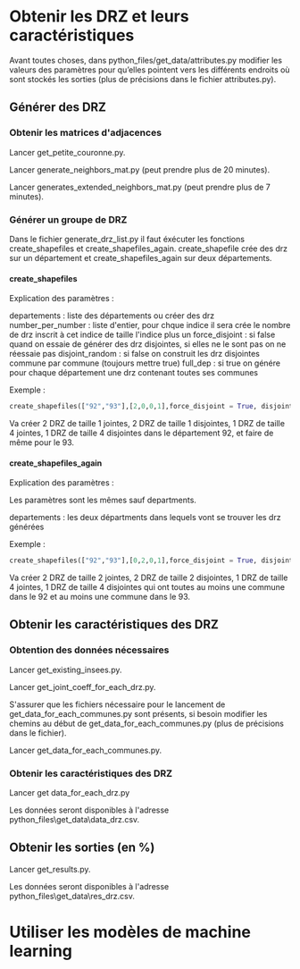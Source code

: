 # Obtenir les DRZ et leurs caractéristiques

Avant toutes choses, dans python_files/get_data/attributes.py modifier les valeurs des paramètres pour qu’elles pointent vers les différents endroits où sont stockés les sorties (plus de précisions dans le fichier attributes.py).

## Générer des DRZ

### Obtenir les matrices d'adjacences

Lancer get_petite_couronne.py.

Lancer generate_neighbors_mat.py (peut prendre plus de 20 minutes).

Lancer generates_extended_neighbors_mat.py (peut prendre plus de 7 minutes).

### Générer un groupe de DRZ

Dans le fichier generate_drz_list.py il faut éxécuter les fonctions create_shapefiles et create_shapefiles_again.
create_shapefile crée des drz sur un département et create_shapefiles_again sur deux départements.

#### create_shapefiles

Explication des paramètres :

departements : liste des départements ou créer des drz
number_per_number : liste d'entier, pour chque indice il sera crée le nombre de drz inscrit à cet indice de taille l'indice plus un
force_disjoint : si false quand on essaie de générer des drz disjointes, si elles ne le sont pas on ne réessaie pas
disjoint_random : si false on construit les drz disjointes commune par commune (toujours mettre true)
full_dep : si true on génére pour chaque département une drz contenant toutes ses communes 

Exemple :
```python
create_shapefiles(["92","93"],[2,0,0,1],force_disjoint = True, disjoint_random = True, full_dep = False):
```
Va créer 2 DRZ de taille 1 jointes, 2 DRZ de taille 1 disjointes, 1 DRZ de taille 4 jointes, 1 DRZ de taille 4 disjointes dans le département 92, et faire de même pour le 93.

#### create_shapefiles_again

Explication des paramètres :

Les paramètres sont les mêmes sauf departments.

departements : les deux départments dans lequels vont se trouver les drz générées

Exemple :
```python
create_shapefiles(["92","93"],[0,2,0,1],force_disjoint = True, disjoint_random = True, full_dep = False):
```
Va créer 2 DRZ de taille 2 jointes, 2 DRZ de taille 2 disjointes, 1 DRZ de taille 4 jointes, 1 DRZ de taille 4 disjointes qui ont toutes au moins une commune dans le 92 et au moins une commune dans le 93.

## Obtenir les caractéristiques des DRZ 

### Obtention des données nécessaires 
Lancer get_existing_insees.py.

Lancer get_joint_coeff_for_each_drz.py.

S'assurer que les fichiers nécessaire pour le lancement de get_data_for_each_communes.py sont présents, si besoin modifier les chemins au début de get_data_for_each_communes.py (plus de précisions dans le fichier).

Lancer get_data_for_each_communes.py.

### Obtenir les caractéristiques des DRZ 

Lancer get data_for_each_drz.py

Les données seront disponibles à l'adresse python_files\\get_data\\data_drz.csv.

## Obtenir les sorties (en %)

Lancer get_results.py.

Les données seront disponibles à l'adresse python_files\\get_data\\res_drz.csv.

# Utiliser les modèles de machine learning

